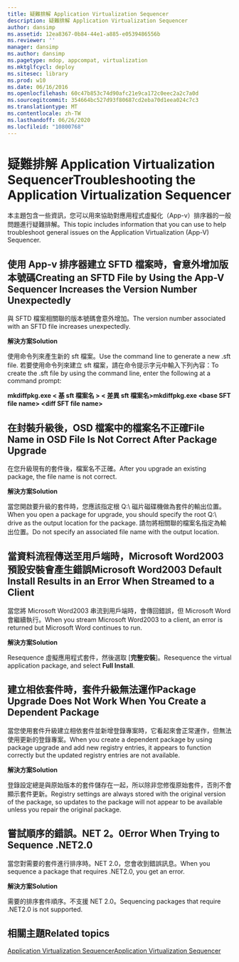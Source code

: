 ```yaml
---
title: 疑難排解 Application Virtualization Sequencer
description: 疑難排解 Application Virtualization Sequencer
author: dansimp
ms.assetid: 12ea8367-0b84-44e1-a885-e0539486556b
ms.reviewer: ''
manager: dansimp
ms.author: dansimp
ms.pagetype: mdop, appcompat, virtualization
ms.mktglfcycl: deploy
ms.sitesec: library
ms.prod: w10
ms.date: 06/16/2016
ms.openlocfilehash: 60c47b853c74d90afc21e9ca172c0eec2a2c7a0d
ms.sourcegitcommit: 354664bc527d93f80687cd2eba70d1eea024c7c3
ms.translationtype: MT
ms.contentlocale: zh-TW
ms.lasthandoff: 06/26/2020
ms.locfileid: "10800768"
---
```

# <span data-ttu-id="d8048-103">疑難排解 Application Virtualization Sequencer</span><span class="sxs-lookup"><span data-stu-id="d8048-103">Troubleshooting the Application Virtualization Sequencer</span></span>


<span data-ttu-id="d8048-104">本主題包含一些資訊，您可以用來協助對應用程式虛擬化（App-v）排序器的一般問題進行疑難排解。</span><span class="sxs-lookup"><span data-stu-id="d8048-104">This topic includes information that you can use to help troubleshoot general issues on the Application Virtualization (App-V) Sequencer.</span></span>

## <span data-ttu-id="d8048-105">使用 App-v 排序器建立 SFTD 檔案時，會意外增加版本號碼</span><span class="sxs-lookup"><span data-stu-id="d8048-105">Creating an SFTD File by Using the App-V Sequencer Increases the Version Number Unexpectedly</span></span>


<span data-ttu-id="d8048-106">與 SFTD 檔案相關聯的版本號碼會意外增加。</span><span class="sxs-lookup"><span data-stu-id="d8048-106">The version number associated with an SFTD file increases unexpectedly.</span></span>

**<span data-ttu-id="d8048-107">解決方案</span><span class="sxs-lookup"><span data-stu-id="d8048-107">Solution</span></span>**

<span data-ttu-id="d8048-108">使用命令列來產生新的 sft 檔案。</span><span class="sxs-lookup"><span data-stu-id="d8048-108">Use the command line to generate a new .sft file.</span></span> <span data-ttu-id="d8048-109">若要使用命令列來建立 sft 檔案，請在命令提示字元中輸入下列內容：</span><span class="sxs-lookup"><span data-stu-id="d8048-109">To create the .sft file by using the command line, enter the following at a command prompt:</span></span>

**<span data-ttu-id="d8048-110">mkdiffpkg.exe &lt; 基 sft 檔案名 &gt; &lt; 差異 sft 檔案名&gt;</span><span class="sxs-lookup"><span data-stu-id="d8048-110">mkdiffpkg.exe &lt;base SFT file name&gt; &lt;diff SFT file name&gt;</span></span>**

## <a href="" id="file-name-in-osd-file-is-not-correct-after-package-upgrade-"></a><span data-ttu-id="d8048-111">在封裝升級後，OSD 檔案中的檔案名不正確</span><span class="sxs-lookup"><span data-stu-id="d8048-111">File Name in OSD File Is Not Correct After Package Upgrade</span></span>


<span data-ttu-id="d8048-112">在您升級現有的套件後，檔案名不正確。</span><span class="sxs-lookup"><span data-stu-id="d8048-112">After you upgrade an existing package, the file name is not correct.</span></span>

**<span data-ttu-id="d8048-113">解決方案</span><span class="sxs-lookup"><span data-stu-id="d8048-113">Solution</span></span>**

<span data-ttu-id="d8048-114">當您開啟要升級的套件時，您應該指定根 Q:\\ 磁片磁碟機做為套件的輸出位置。</span><span class="sxs-lookup"><span data-stu-id="d8048-114">When you open a package for upgrade, you should specify the root Q:\\ drive as the output location for the package.</span></span> <span data-ttu-id="d8048-115">請勿將相關聯的檔案名指定為輸出位置。</span><span class="sxs-lookup"><span data-stu-id="d8048-115">Do not specify an associated file name with the output location.</span></span>

## <span data-ttu-id="d8048-116">當資料流程傳送至用戶端時，Microsoft Word2003 預設安裝會產生錯誤</span><span class="sxs-lookup"><span data-stu-id="d8048-116">Microsoft Word2003 Default Install Results in an Error When Streamed to a Client</span></span>


<span data-ttu-id="d8048-117">當您將 Microsoft Word2003 串流到用戶端時，會傳回錯誤，但 Microsoft Word 會繼續執行。</span><span class="sxs-lookup"><span data-stu-id="d8048-117">When you stream Microsoft Word2003 to a client, an error is returned but Microsoft Word continues to run.</span></span>

**<span data-ttu-id="d8048-118">解決方案</span><span class="sxs-lookup"><span data-stu-id="d8048-118">Solution</span></span>**

<span data-ttu-id="d8048-119">Resequence 虛擬應用程式套件，然後選取 [**完整安裝**]。</span><span class="sxs-lookup"><span data-stu-id="d8048-119">Resequence the virtual application package, and select **Full Install**.</span></span>

## <span data-ttu-id="d8048-120">建立相依套件時，套件升級無法運作</span><span class="sxs-lookup"><span data-stu-id="d8048-120">Package Upgrade Does Not Work When You Create a Dependent Package</span></span>


<span data-ttu-id="d8048-121">當您使用套件升級建立相依套件並新增登錄專案時，它看起來會正常運作，但無法使用更新的登錄專案。</span><span class="sxs-lookup"><span data-stu-id="d8048-121">When you create a dependent package by using package upgrade and add new registry entries, it appears to function correctly but the updated registry entries are not available.</span></span>

**<span data-ttu-id="d8048-122">解決方案</span><span class="sxs-lookup"><span data-stu-id="d8048-122">Solution</span></span>**

<span data-ttu-id="d8048-123">登錄設定總是與原始版本的套件儲存在一起，所以除非您修復原始套件，否則不會顯示套件更新。</span><span class="sxs-lookup"><span data-stu-id="d8048-123">Registry settings are always stored with the original version of the package, so updates to the package will not appear to be available unless you repair the original package.</span></span>

## <span data-ttu-id="d8048-124">嘗試順序的錯誤。NET 2。0</span><span class="sxs-lookup"><span data-stu-id="d8048-124">Error When Trying to Sequence .NET2.0</span></span>


<span data-ttu-id="d8048-125">當您對需要的套件進行排序時。NET 2.0，您會收到錯誤訊息。</span><span class="sxs-lookup"><span data-stu-id="d8048-125">When you sequence a package that requires .NET2.0, you get an error.</span></span>

**<span data-ttu-id="d8048-126">解決方案</span><span class="sxs-lookup"><span data-stu-id="d8048-126">Solution</span></span>**

<span data-ttu-id="d8048-127">需要的排序套件順序。不支援 NET 2.0。</span><span class="sxs-lookup"><span data-stu-id="d8048-127">Sequencing packages that require .NET2.0 is not supported.</span></span>

## <span data-ttu-id="d8048-128">相關主題</span><span class="sxs-lookup"><span data-stu-id="d8048-128">Related topics</span></span>


[<span data-ttu-id="d8048-129">Application Virtualization Sequencer</span><span class="sxs-lookup"><span data-stu-id="d8048-129">Application Virtualization Sequencer</span></span>](application-virtualization-sequencer.md)

 

 





